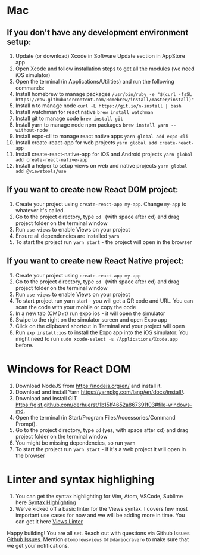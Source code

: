 # Mac

## If you don't have any development environment setup:

1. Update (or download) Xcode in Software Update section in AppStore app
2. Open Xcode and follow installation steps to get all the modules (we need iOS simulator)
3. Open the terminal (in Applications/Utilities) and run the following commands:
4. Install homebrew to manage packages
`/usr/bin/ruby -e "$(curl -fsSL https://raw.githubusercontent.com/Homebrew/install/master/install)"`
5. Install n to manage node
`curl -L https://git.io/n-install | bash`
6. Install watchman for react native
`brew install watchman`
7. Install git to manage code
`brew install git`
8. Install yarn to manage node npm packages
`brew install yarn --without-node`
9. Install expo-cli to manage react native apps
`yarn global add expo-cli`
10. Install create-react-app for web projects
`yarn global add create-react-app`
11. Install create-react-native-app for iOS and Android projects
`yarn global add create-react-native-app`
12. Install a helper to setup views on web and native projects
`yarn global add @viewstools/use`

## If you want to create new React DOM project:
1. Create your project using `create-react-app my-app`. Change `my-app` to whatever it's called.
2. Go to the project directory, type `cd ` (with space after cd) and drag project folder on the terminal window
3. Run `use-views` to enable Views on your project
4. Ensure all dependencies are installed `yarn`
5. To start the project run `yarn start` - the project will open in the browser 

## If you want to create new React Native project:
1. Create your project using `create-react-app my-app`
2. Go to the project directory, type `cd ` (with space after cd) and drag project folder on the terminal window
3. Run `use-views` to enable Views on your project
4. To start project run yarn start - you will get a QR code and URL. You can scan the code with your mobile or copy the code
5. In a new tab (CMD+t) run expo ios - it will open the simulator
6. Swipe to the right on the simulator screen and open Expo app
7. Click on the clipboard shortcut in Terminal and your project will open
8. Run `exp install:ios` to install the Expo app into the iOS simulator. You might need to run `sudo xcode-select -s /Applications/Xcode.app` before.

# Windows for React DOM

1.  Download NodeJS from https://nodejs.org/en/ and install it.
2.  Download and install Yarn https://yarnpkg.com/lang/en/docs/install/.
3.  Download and install GIT https://gist.github.com/derhuerst/1b15ff4652a867391f03#file-windows-md.
4.  Open the terminal (in Start/Program Files/Accessories/Command Prompt).
5.  Go to the project directory, type `cd` (yes, with space after cd) and drag project folder on the terminal window
6.  You might be missing dependencies, so run `yarn`
7.  To start the project run `yarn start` - if it's a web project it will open in the browser

# Linter and syntax highlighing

1. You can get the syntax highlighting for Vim, Atom, VSCode, Sublime here [Syntax Highlighting](/SyntaxHighlighing/README.md)
2. We've kicked off a basic linter for the Views syntax. I covers few most important use cases for now and we will be adding more in time. You can get it here [Views Linter](https://marketplace.visualstudio.com/items?itemName=uxtemple.views-lsp)

Happy building! You are all set.
Reach out with questions via Github Issues [Github Issues](https://github.com/viewstools/docs/issues).
Mention `@tombrewsviews` or `@dariocravero` to make sure that we get your notifications.